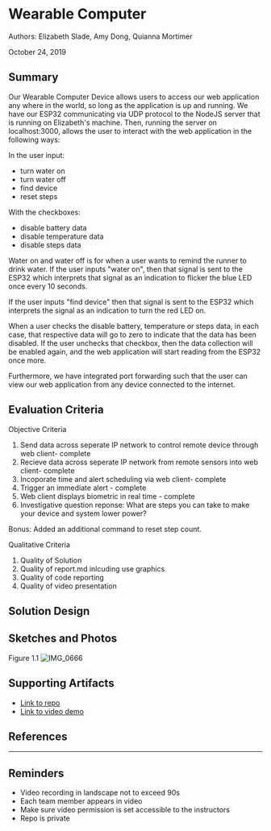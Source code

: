 # Wearable Computer
Authors: Elizabeth Slade, Amy Dong, Quianna Mortimer


October 24, 2019

## Summary
Our Wearable Computer Device allows users to access our web application any where in the world, so long as the application is up and running. We have our ESP32 communicating via UDP protocol to the NodeJS server that is running on Elizabeth's machine. Then, running the server on localhost:3000, allows the user to interact with the web application in the following ways:

In the user input:
- turn water on
- turn water off
- find device
- reset steps

With the checkboxes: 
- disable battery data
- disable temperature data
- disable steps data

Water on and water off is for when a user wants to remind the runner to drink water. If the user inputs "water on", then that signal is sent to the ESP32 which interprets that signal as an indication to flicker the blue LED once every 10 seconds. 

If the user inputs "find device" then that signal is sent to the ESP32 which interprets the signal as an indication to turn the red LED on. 

When a user checks the disable battery, temperature or steps data, in each case, that respective data will go to zero to indicate that the data has been disabled. If the user unchecks that checkbox, then the data collection will be enabled again, and the web application will start reading from the ESP32 once more. 


Furthermore, we have integrated port forwarding such that the user can view our web application from any device connected to the internet.
## Evaluation Criteria
Objective Criteria
1. Send data across seperate IP network to control remote device through web client- complete
2. Recieve data across seperate IP network from remote sensors into web client- complete
3. Incoporate time and alert scheduling via web client- complete
4. Trigger an immediate alert - complete
5. Web client displays biometric in real time - complete
6. Investigative question reponse: What are steps you can take to make your device and system lower power? 


Bonus: Added an additional command to reset step count. 
 
Qualitative Criteria 
1. Quality of Solution
2. Quality of report.md inlcuding use graphics
3. Quality of code reporting
4. Quality of video presentation

## Solution Design



## Sketches and Photos
Figure 1.1
![IMG_0666](https://user-images.githubusercontent.com/24261732/67536273-5ef9a800-f6a4-11e9-8d0a-62ebcdadb924.JPG)


## Supporting Artifacts
- [Link to repo]()
- [Link to video demo](https://youtu.be/s8XyCHvXPtk)



## References

-----

## Reminders

- Video recording in landscape not to exceed 90s
- Each team member appears in video
- Make sure video permission is set accessible to the instructors
- Repo is private
